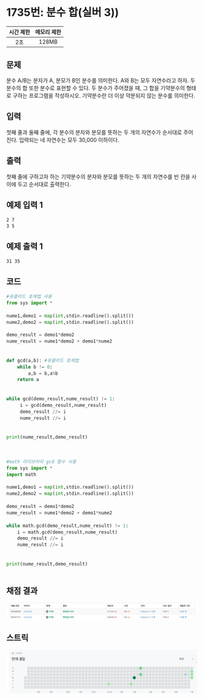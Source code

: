 # 1735번: 분수 합(실버 3))
| 시간 제한 | 메모리 제한 |
|:-----:|:------:|
|  2초   | 128MB  |

## 문제
분수 A/B는 분자가 A, 분모가 B인 분수를 의미한다. A와 B는 모두 자연수라고 하자.
두 분수의 합 또한 분수로 표현할 수 있다. 두 분수가 주어졌을 때, 그 합을 기약분수의 형태로 구하는 프로그램을 작성하시오. 기약분수란 더 이상 약분되지 않는 분수를 의미한다.

## 입력
첫째 줄과 둘째 줄에, 각 분수의 분자와 분모를 뜻하는 두 개의 자연수가 순서대로 주어진다. 입력되는 네 자연수는 모두 30,000 이하이다.

## 출력
첫째 줄에 구하고자 하는 기약분수의 분자와 분모를 뜻하는 두 개의 자연수를 빈 칸을 사이에 두고 순서대로 출력한다.

## 예제 입력 1
```text
2 7
3 5
```
## 예제 출력 1
```text
31 35
```

## 코드
```python
#유클리드 호제법 사용
from sys import *

nume1,demo1 = map(int,stdin.readline().split())
nume2,demo2 = map(int,stdin.readline().split())

demo_result = demo1*demo2
nume_result = nume1*demo2 + demo1*nume2


def gcd(a,b): #유클리드 호제법
    while b != 0:
        a,b = b,a%b
    return a
    

while gcd(demo_result,nume_result) != 1:
     i = gcd(demo_result,nume_result)
     demo_result //= i
     nume_result //= i
    
            
print(nume_result,demo_result)

        
```

```python
#math 라이브러리 gcd 함수 사용
from sys import *
import math

nume1,demo1 = map(int,stdin.readline().split())
nume2,demo2 = map(int,stdin.readline().split())

demo_result = demo1*demo2
nume_result = nume1*demo2 + demo1*nume2

while math.gcd(demo_result,nume_result) != 1:
    i = math.gcd(demo_result,nume_result)
    demo_result //= i
    nume_result //= i
    
            
print(nume_result,demo_result)
        
```

## 채점 결과
![image](result.png)

## 스트릭
![image](streak.png)